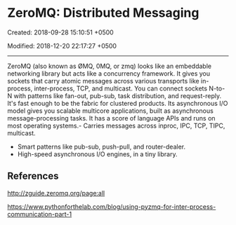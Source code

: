# ZeroMQ: Distributed Messaging

Created: 2018-09-28 15:10:51 +0500

Modified: 2018-12-20 22:17:27 +0500

---

ZeroMQ (also known as ØMQ, 0MQ, or zmq) looks like an embeddable networking library but acts like a concurrency framework. It gives you sockets that carry atomic messages across various transports like in-process, inter-process, TCP, and multicast. You can connect sockets N-to-N with patterns like fan-out, pub-sub, task distribution, and request-reply. It's fast enough to be the fabric for clustered products. Its asynchronous I/O model gives you scalable multicore applications, built as asynchronous message-processing tasks. It has a score of language APIs and runs on most operating systems.-   Carries messages across inproc, IPC, TCP, TIPC, multicast.
-   Smart patterns like pub-sub, push-pull, and router-dealer.
-   High-speed asynchronous I/O engines, in a tiny library.
## References

<http://zguide.zeromq.org/page:all>

<https://www.pythonforthelab.com/blog/using-pyzmq-for-inter-process-communication-part-1>
